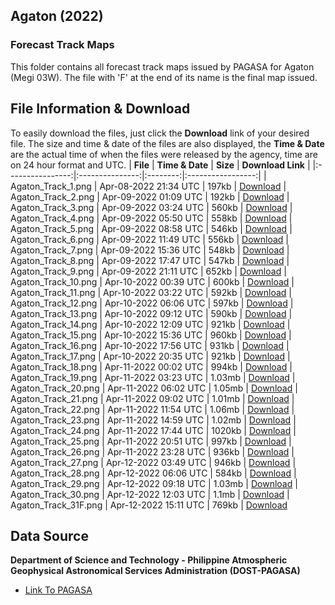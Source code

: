 ## Agaton (2022)
### Forecast Track Maps
This folder contains all forecast track maps issued by PAGASA for Agaton (Megi 03W). The file with 'F' at the end of its name is the final map issued.
## File Information & Download
To easily download the files, just click the __Download__ link of your desired file. The size and time & date of the files are also displayed, the __Time & Date__ are the actual time of when the files were released by the agency, time are on 24 hour format and UTC. 
|     **File**     | **Time & Date** | **Size** | **Download Link** |
|:----------------:|:---------------:|:--------:|:-----------------:|
| Agaton_Track_1.png | Apr-08-2022 21:34 UTC |  197kb  |      [Download](https://raw.githubusercontent.com/AstrooKai/Bulchives/main/2022/Agaton/Tracks/Agaton_Track_1.png)
| Agaton_Track_2.png | Apr-09-2022 01:09 UTC |  192kb  |      [Download](https://raw.githubusercontent.com/AstrooKai/Bulchives/main/2022/Agaton/Tracks/Agaton_Track_2.png)
| Agaton_Track_3.png | Apr-09-2022 03:24 UTC |  560kb  |      [Download](https://raw.githubusercontent.com/AstrooKai/Bulchives/main/2022/Agaton/Tracks/Agaton_Track_3.png)
| Agaton_Track_4.png | Apr-09-2022 05:50 UTC |  558kb  |      [Download](https://raw.githubusercontent.com/AstrooKai/Bulchives/main/2022/Agaton/Tracks/Agaton_Track_4.png)
| Agaton_Track_5.png | Apr-09-2022 08:58 UTC |  546kb  |      [Download](https://raw.githubusercontent.com/AstrooKai/Bulchives/main/2022/Agaton/Tracks/Agaton_Track_5.png)
| Agaton_Track_6.png | Apr-09-2022 11:49 UTC |  556kb  |      [Download](https://raw.githubusercontent.com/AstrooKai/Bulchives/main/2022/Agaton/Tracks/Agaton_Track_6.png)
| Agaton_Track_7.png | Apr-09-2022 15:36 UTC |  548kb  |      [Download](https://raw.githubusercontent.com/AstrooKai/Bulchives/main/2022/Agaton/Tracks/Agaton_Track_7.png)
| Agaton_Track_8.png | Apr-09-2022 17:47 UTC |  547kb  |      [Download](https://raw.githubusercontent.com/AstrooKai/Bulchives/main/2022/Agaton/Tracks/Agaton_Track_8.png)
| Agaton_Track_9.png | Apr-09-2022 21:11 UTC |  652kb  |      [Download](https://raw.githubusercontent.com/AstrooKai/Bulchives/main/2022/Agaton/Tracks/Agaton_Track_9.png)
| Agaton_Track_10.png | Apr-10-2022 00:39 UTC |  600kb  |      [Download](https://raw.githubusercontent.com/AstrooKai/Bulchives/main/2022/Agaton/Tracks/Agaton_Track_10.png)
| Agaton_Track_11.png | Apr-10-2022 03:22 UTC |  592kb  |      [Download](https://raw.githubusercontent.com/AstrooKai/Bulchives/main/2022/Agaton/Tracks/Agaton_Track_11.png)
| Agaton_Track_12.png | Apr-10-2022 06:06 UTC |  597kb  |      [Download](https://raw.githubusercontent.com/AstrooKai/Bulchives/main/2022/Agaton/Tracks/Agaton_Track_12.png)
| Agaton_Track_13.png | Apr-10-2022 09:12 UTC |  590kb  |      [Download](https://raw.githubusercontent.com/AstrooKai/Bulchives/main/2022/Agaton/Tracks/Agaton_Track_13.png)
| Agaton_Track_14.png | Apr-10-2022 12:09 UTC |  921kb  |      [Download](https://raw.githubusercontent.com/AstrooKai/Bulchives/main/2022/Agaton/Tracks/Agaton_Track_14.png)
| Agaton_Track_15.png | Apr-10-2022 15:36 UTC |  960kb  |      [Download](https://raw.githubusercontent.com/AstrooKai/Bulchives/main/2022/Agaton/Tracks/Agaton_Track_15.png)
| Agaton_Track_16.png | Apr-10-2022 17:56 UTC |  931kb  |      [Download](https://raw.githubusercontent.com/AstrooKai/Bulchives/main/2022/Agaton/Tracks/Agaton_Track_16.png)
| Agaton_Track_17.png | Apr-10-2022 20:35 UTC |  921kb  |      [Download](https://raw.githubusercontent.com/AstrooKai/Bulchives/main/2022/Agaton/Tracks/Agaton_Track_17.png)
| Agaton_Track_18.png | Apr-11-2022 00:02 UTC |  994kb  |      [Download](https://raw.githubusercontent.com/AstrooKai/Bulchives/main/2022/Agaton/Tracks/Agaton_Track_18.png)
| Agaton_Track_19.png | Apr-11-2022 03:23 UTC |  1.03mb  |      [Download](https://raw.githubusercontent.com/AstrooKai/Bulchives/main/2022/Agaton/Tracks/Agaton_Track_19.png)
| Agaton_Track_20.png | Apr-11-2022 06:02 UTC |  1.05mb  |      [Download](https://raw.githubusercontent.com/AstrooKai/Bulchives/main/2022/Agaton/Tracks/Agaton_Track_20.png)
| Agaton_Track_21.png | Apr-11-2022 09:02 UTC |  1.01mb  |      [Download](https://raw.githubusercontent.com/AstrooKai/Bulchives/main/2022/Agaton/Tracks/Agaton_Track_21.png)
| Agaton_Track_22.png | Apr-11-2022 11:54 UTC |  1.06mb  |      [Download](https://raw.githubusercontent.com/AstrooKai/Bulchives/main/2022/Agaton/Tracks/Agaton_Track_22.png)
| Agaton_Track_23.png | Apr-11-2022 14:59 UTC |  1.02mb  |      [Download](https://raw.githubusercontent.com/AstrooKai/Bulchives/main/2022/Agaton/Tracks/Agaton_Track_23.png)
| Agaton_Track_24.png | Apr-11-2022 17:44 UTC |  1020kb  |      [Download](https://raw.githubusercontent.com/AstrooKai/Bulchives/main/2022/Agaton/Tracks/Agaton_Track_24.png)
| Agaton_Track_25.png | Apr-11-2022 20:51 UTC |  997kb  |      [Download](https://raw.githubusercontent.com/AstrooKai/Bulchives/main/2022/Agaton/Tracks/Agaton_Track_25.png)
| Agaton_Track_26.png | Apr-11-2022 23:28 UTC |  936kb  |      [Download](https://raw.githubusercontent.com/AstrooKai/Bulchives/main/2022/Agaton/Tracks/Agaton_Track_26.png)
| Agaton_Track_27.png | Apr-12-2022 03:49 UTC |  946kb  |      [Download](https://raw.githubusercontent.com/AstrooKai/Bulchives/main/2022/Agaton/Tracks/Agaton_Track_27.png)
| Agaton_Track_28.png | Apr-12-2022 06:06 UTC |  584kb  |      [Download](https://raw.githubusercontent.com/AstrooKai/Bulchives/main/2022/Agaton/Tracks/Agaton_Track_28.png)
| Agaton_Track_29.png | Apr-12-2022 09:18 UTC |  1.03mb  |      [Download](https://raw.githubusercontent.com/AstrooKai/Bulchives/main/2022/Agaton/Tracks/Agaton_Track_29.png)
| Agaton_Track_30.png | Apr-12-2022 12:03 UTC |  1.1mb  |      [Download](https://raw.githubusercontent.com/AstrooKai/Bulchives/main/2022/Agaton/Tracks/Agaton_Track_30.png)
| Agaton_Track_31F.png | Apr-12-2022 15:11 UTC |  769kb  |      [Download](https://raw.githubusercontent.com/AstrooKai/Bulchives/main/2022/Agaton/Tracks/Agaton_Track_31F.png)

## Data Source
**Department of Science and Technology - Philippine Atmospheric Geophysical Astronomical Services Administration (DOST-PAGASA)**
- [Link To PAGASA](https://www.pagasa.dost.gov.ph/)
